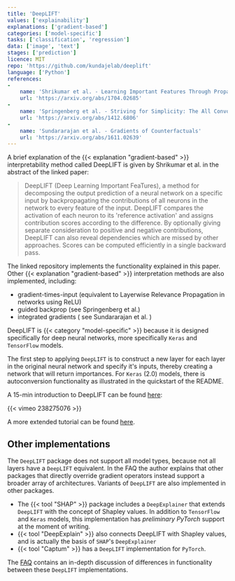 ```yaml
---
title: 'DeepLIFT'
values: ['explainability']
explanations: ['gradient-based']
categories: ['model-specific']
tasks: ['classification', 'regression']
data: ['image', 'text']
stages: ['prediction']
licence: MIT
repo: 'https://github.com/kundajelab/deeplift'
language: ['Python']
references: 
- 
    name: 'Shrikumar et al. - Learning Important Features Through Propagating Activation Differences'
    url: 'https://arxiv.org/abs/1704.02685'
- 
    name: 'Springenberg et al. - Striving for Simplicity: The All Convolutional Net'
    url: 'https://arxiv.org/abs/1412.6806'
- 
    name: 'Sundararajan et al. - Gradients of Counterfactuals'
    url: 'https://arxiv.org/abs/1611.02639'
---
```


A brief explanation of the {{< explanation "gradient-based" >}} interpretability method called DeepLIFT is given by Shrikumar et al. in the abstract of the linked paper:

> DeepLIFT (Deep Learning Important FeaTures), a method for decomposing the output prediction of a neural network on a specific input by backpropagating the contributions of all neurons in the network to every feature of the input. DeepLIFT compares the activation of each neuron to its 'reference activation' and assigns contribution scores according to the difference. By optionally giving separate consideration to positive and negative contributions, DeepLIFT can also reveal dependencies which are missed by other approaches. Scores can be computed efficiently in a single backward pass.

The linked repository implements the functionality explained in this paper.
Other {{< explanation "gradient-based" >}} interpretation methods are also implemented, including:

- gradient-times-input (equivalent to Layerwise Relevance Propagation in networks using ReLU)
- guided backprop (see Springenberg et al.)
- integrated gradients ( see Sundararajan et al. )

DeepLIFT is {{< category "model-specific" >}} because it is designed specifically for deep neural networks, more specifically `Keras` and `TensorFlow` models. 

The first step to applying `DeepLIFT` is to construct a new layer for each layer in the original neural network and specify it's inputs, thereby creating a network that will return importances.
For `Keras` (2.0) models, there is autoconversion functionality as illustrated in the quickstart of the README.

A 15-min introduction to DeepLIFT can be found [here](https://vimeo.com/238275076):

{{< vimeo 238275076 >}} 

A more extended tutorial can be found [here](https://www.youtube.com/playlist?list=PLJLjQOkqSRTP3cLB2cOOi_bQFw6KPGKML).

## Other implementations

The `DeepLIFT` package does not support all model types, because not all layers have a `DeepLIFT` equivalent.
In the FAQ the author explains that other packages that directly override gradient operators instead support a broader array of architectures.
Variants of `DeepLIFT` are also implemented in other packages.

- The {{< tool "SHAP" >}} package includes a `DeepExplainer` that extends `DeepLIFT` with the concept of Shapley values. In addition to `TensorFlow` and `Keras` models, this implementation has *preliminary PyTorch* support at the moment of writing.
- {{< tool "DeepExplain" >}} also connects DeepLIFT with Shapley values, and is actually the basis of `SHAP`'s `DeepExplainer`
- {{< tool "Captum" >}} has a `DeepLIFT` implementation for `PyTorch`.

The [FAQ](https://github.com/kundajelab/deeplift#faq) contains an in-depth discussion of differences in functionality between these `DeepLIFT` implementations.


<!--
### TODO Differences between libraries

DeepExplain (Ancona et al.) or Captum (if you are using pytorch) to see if any of them satisfy your needs. They are implemented by overriding gradient operators and thus support a wider variety of architectures. However, none of these implementations support the RevealCancel rule (which deals with failure modes such as the min function). The pros and cons of DeepSHAP vs DeepExplain are discussed in more detail below. If you would really like to have the RevealCancel rule, go ahead and post a github issue, although my energies are currently focused on other projects and I may not be able to get to it for some time.

Great explanation of other packages!

Both DeepExplain (Ancona et al.) and DeepSHAP/DeepExplainer work by overriding gradient operators, and can thus support a wider variety of architectures than those that are covered in the DeepLIFT repo (in fact, the DeepSHAP/DeepExplainer implementation was inspired by Ancona et al.'s work and builds on a connection between DeepLIFT and SHAP, described in the SHAP paper). For the set of architectures described in the DeepLIFT paper, i.e. linear matrix multiplications, convolutions, and single-input nonlinearities (like ReLUs), both these implementations are identical to DeepLIFT with the Rescale rule. However, neither implementation supports DeepLIFT with the RevealCancel rule (a rule that was developed to deal with failure cases such as the min function, and which unfortunately is not easily implemented by overriding gradient operators). The key differences are as follows:

(1) DeepExplain uses standard gradient backpropagation for elementwise operations (such as those present in LSTMs/GRUs/Attention). This will likely violate the summation-to-delta property (i.e. the property that the sum of the attributions over the input is equal to the difference-from-reference of the output). If you have elementwise operations, I recommend you use DeepSHAP/DeepExplainer, which employs a summation-to-delta-preserving backprop rule. The same is technically true for Maxpooling operations when a non-uniform reference is used (though this has not been a salient problem for us in practice); the DeepSHAP/DeepExplainer implementation guarantees summation-to-delta is satisfied for Maxpooling by assigning credit/blame to either the neuron that is the max in the actual input or the neuron that was the max in the reference (this is different from the 'Max' attribution rule proposed in the SHAP paper; that attribution rule does not scale well).

(2) DeepExplain (by Ancona et al.) does not support the dynamic reference that is demonstrated in the DeepLIFT repo (i.e. the case where a different reference is generated according to the properties of the input example, such as the 'dinucleotide shuffled' references used in genomics). I've implemented the dynamic reference feature for DeepSHAP/DeepExplainer, with an associated example notebook here (warning: the process of generating the dinucleotide shuffled sequences is in many applications the bottleneck for running interpretation; if you are getting poor GPU usage, that may be why; to get around this, it may be a good idea to have a cache of pre-generated shuffled sequences of particular GC content and retrieve examples from the cache according to the GC content of the input sequence).

(3) DeepSHAP/DeepExplainer is implemented such that multiple references can be used for a single example, and the final attributions are averaged over each reference. However, the way this is implemented, each GPU batch calculates attributions for a single example, for all references. This means that the DeepSHAP/DeepExplainer implementation might be slow in cases where you have a large number of samples and only one reference. By contrast, DeepExplain (Ancona et al.) is structured such that the user provides a single reference, and this reference is used for all the examples. Thus, DeepExplain (Ancona et al.) allows GPU batching across examples, but does not allow for GPU batching across different references.

In summary, my recommendations are: use DeepSHAP if you have elementwise operations (e.g. GRUs/LSTMs/Attention), a need for dynamic references, or a large number of references compared to samples. Use DeepExplain when you have a large number of samples compared to references.

What's DeepLIFT
DeepLIFT-RevealCancel
-->
